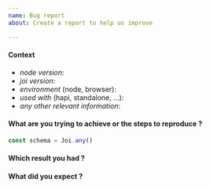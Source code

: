 ```yaml
---
name: Bug report
about: Create a report to help us improve

---
```


<!--
  ⚠️ ⚠️ ⚠️ ⚠️ ⚠️ ⚠️
  REMOVING, MISUSING OR NOT FILLING THIS TEMPLATE IS A GREAT ENCOURAGEMENT FOR MAINTAINERS TO CLOSE THE ISSUE, IF YOU DON'T RESPECT OUR TIME DON'T EXPECT US TO RESPECT YOURS
  ⚠️ ⚠️ ⚠️ ⚠️ ⚠️ ⚠️
-->

#### Context

* *node version*:
* *joi version*:
* *environment* (node, browser):
* *used with* (hapi, standalone, ...):
* *any other relevant information*:

#### What are you trying to achieve or the steps to reproduce ?

<!-- Describe your issue here, include schemas and inputs you are validating if needed. -->

```js
const schema = Joi.any()
```

#### Which result you had ?

#### What did you expect ?
